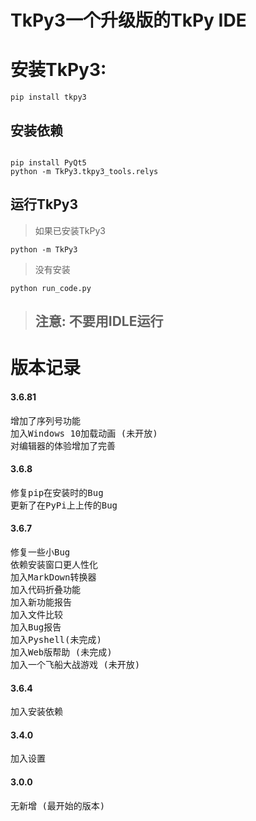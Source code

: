 # TkPy3一个升级版的TkPy IDE
# 安装TkPy3:
```
pip install tkpy3
```

## 安装依赖
```

pip install PyQt5
python -m TkPy3.tkpy3_tools.relys
```
## 运行TkPy3
> 如果已安装TkPy3
```
python -m TkPy3
```

> 没有安装
```
python run_code.py
```
> ## 注意: 不要用IDLE运行

# 版本记录
#### 3.6.81
<pre>
增加了序列号功能
加入Windows 10加载动画 (未开放)
对编辑器的体验增加了完善
</pre>
#### 3.6.8
<pre>
修复pip在安装时的Bug
更新了在PyPi上上传的Bug
</pre>
#### 3.6.7
<pre>
修复一些小Bug
依赖安装窗口更人性化
加入MarkDown转换器
加入代码折叠功能
加入新功能报告
加入文件比较
加入Bug报告
加入Pyshell(未完成)
加入Web版帮助 (未完成)
加入一个飞船大战游戏 (未开放)
</pre>
#### 3.6.4
<pre>
加入安装依赖
</pre>
#### 3.4.0
<pre>
加入设置
</pre>
#### 3.0.0
<pre>
无新增 (最开始的版本)
</pre>
